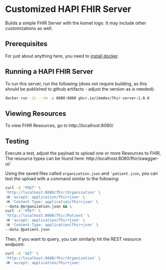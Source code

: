 # Customized HAPI FHIR Server

Builds a simple FHIR Server with the komet logo.  It may include other 
customizations as well.

## Prerequisites

For just about anything here, you need to [install docker](installing-docker.md).

## Running a HAPI FHIR Server

To run this server, run the following (does not require building, 
as this should be published to github artifacts - adjust the version
as is needed):

```bash
docker run -it --rm -p 8080:8080 ghcr.io/ikmdev/fhir-server:1.0.0
```

## Viewing Resources

To view FHIR Resources, go to http://localhost:8080/

## Testing

Execute a test, adjust the payload to upload one or more Resources to FHIR,
The resource types can be found here: http://localhost:8080/fhir/swagger-ui/

Using the saved files called `organization.json` and `'patient.json`, you can test the upload with a command similar 
to the following:

```bash
curl -X 'POST' \
'http://localhost:8080/fhir/Organization' \
-H 'accept: application/fhir+json' \
-H 'Content-Type: application/fhir+json' \
--data @organization.json && \
curl -X 'POST' \
'http://localhost:8080/fhir/Patient' \
-H 'accept: application/fhir+json' \
-H 'Content-Type: application/fhir+json' \
--data @patient.json
```

Then, if you want to query, you can similarly hit the REST resource endpoint:

```bash
curl -X 'GET' \
'http://localhost:8080/fhir/Organization' \
-H 'accept: application/fhir+json'
```
